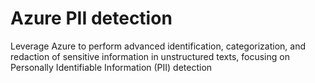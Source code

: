 # Azure PII detection

Leverage Azure to perform advanced identification, categorization, and redaction of sensitive information in unstructured texts, focusing on Personally Identifiable Information (PII) detection
 
